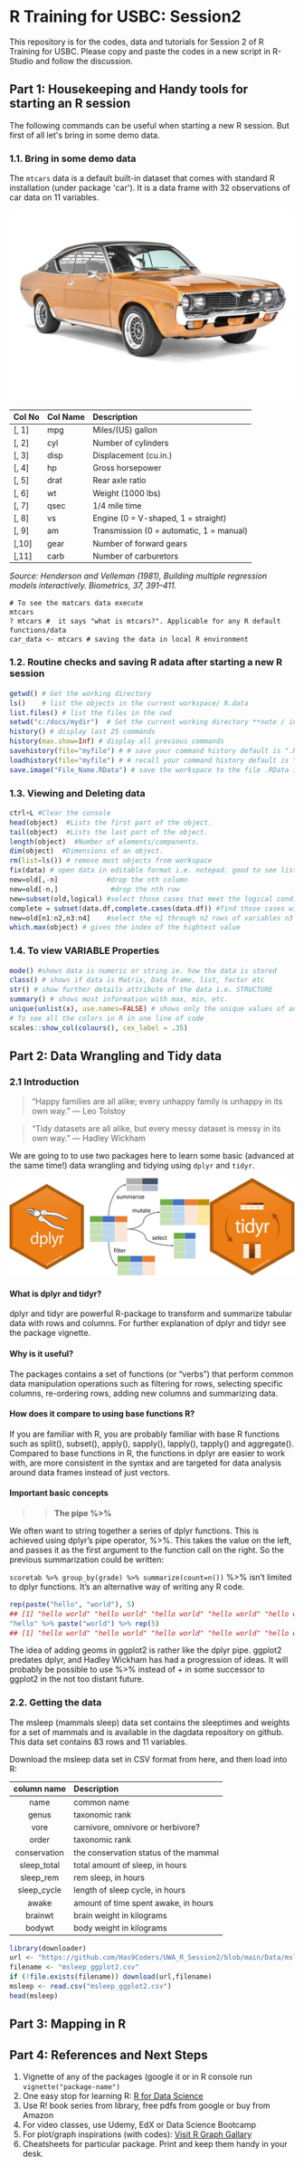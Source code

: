 # R Training for USBC: Session2
This repository is for the codes, data and tutorials for Session 2 of R Training for USBC. Please copy and paste the codes in a new script in R-Studio and follow the discussion.

## Part 1: Housekeeping and Handy tools for starting an R session
The following commands can be useful when starting a new R session. But first of all let's bring in some demo data.

### 1.1. Bring in some demo data
The `mtcars` data is a default built-in dataset that comes with standard R installation (under package 'car'). It is a data frame with 32 observations of car data on 11 variables.

![MazdaRX4](https://github.com/Has9Coders/UWA_R_Session2/blob/main/Image/MazdaRX4.jpg "MazdaRX4")

| Col No | Col Name | Description                              |
|:--------|:----------|:------------------------------------------|
| [, 1]  | mpg      | Miles/(US) gallon                        |
| [, 2]  | cyl      | Number of cylinders                      |
| [, 3]  | disp     | Displacement (cu.in.)                    |
| [, 4]  | hp       | Gross horsepower                         |
| [, 5]  | drat     | Rear axle ratio                          |
| [, 6]  | wt       | Weight (1000 lbs)                        |
| [, 7]  | qsec     | 1/4 mile time                            |
| [, 8]  | vs       | Engine (0 = V-shaped, 1 = straight)      |
| [, 9]  | am       | Transmission (0 = automatic, 1 = manual) |
| [,10]  | gear     | Number of forward gears                  |
| [,11]  | carb     | Number of carburetors                    |


*Source:
Henderson and Velleman (1981), Building multiple regression models interactively. Biometrics, 37, 391–411.*

```
# To see the matcars data execute
mtcars
? mtcars #  it says "what is mtcars?". Applicable for any R default functions/data
car_data <- mtcars # saving the data in local R environment 
```

### 1.2. Routine checks and saving R adata after starting a new R session
```R
getwd() # Get the working directory
ls()    # list the objects in the current workspace/ R.data
list.files() # list the files in the cwd
setwd("c:/docs/mydir")  # Set the current working directory **note / instead of \ in windows
history() # display last 25 commands
history(max.show=Inf) # display all previous commands
savehistory(file="myfile") # # save your command history default is ".Rhistory" 
loadhistory(file="myfile") # # recall your command history default is ".Rhistory"
save.image("File_Name.RData") # save the workspace to the file .RData in the cwd 
```
### 1.3. Viewing and Deleting data
```r
ctrl+L #Clear the console
head(object)  #Lists the first part of the object.
tail(object)  #Lists the last part of the object.
length(object)  #Number of elements/components.
dim(object)  #Dimensions of an object.
rm(list=ls()) # remove most objects from workspace
fix(data) # open data in editable format i.e. notepad. good to see list objects
new=old[,-n]            #drop the nth column
new=old[-n,]             #drop the nth row
new=subset(old,logical) #select those cases that meet the logical condition
complete = subset(data.df,complete.cases(data.df)) #find those cases with no missing values
new=old[n1:n2,n3:n4]    #select the n1 through n2 rows of variables n3 through n4)
which.max(object) # gives the index of the hightest value
```
### 1.4. To view VARIABLE Properties
```R
mode() #shows data is numeric or string ie. how tha data is stored
class() # shows if data is Matrix, Data frame, list, factor etc
str() # show further details attribute of the data i.e. STRUCTURE
summary() # shows most information with max, min, etc.
unique(unlist(x), use.names=FALSE) # shows only the unique values of an variable
# To see all the colors in R in one line of code
scales::show_col(colours(), cex_label = .35)
```

## Part 2: Data Wrangling and Tidy data
### 2.1 Introduction

>“Happy families are all alike; every unhappy family is unhappy in its own way.” –– Leo Tolstoy

>“Tidy datasets are all alike, but every messy dataset is messy in its own way.” –– Hadley Wickham

We are going to to use two packages here to learn some basic (advanced at the same time!) data wrangling and tidying using `dplyr` and `tidyr`.

![dplyr and tidyr](https://github.com/Has9Coders/UWA_R_Session2/blob/main/Image/dplyr_tidyr.jpg "dplyr and tidyr in action")

#### What is dplyr and tidyr?
dplyr and tidyr are powerful R-package to transform and summarize tabular data with rows and columns. For further explanation of dplyr and tidyr see the package vignette.

#### Why is it useful?
The packages contains a set of functions (or “verbs”) that perform common data manipulation operations such as filtering for rows, selecting specific columns, re-ordering rows, adding new columns and summarizing data.

#### How does it compare to using base functions R?
If you are familiar with R, you are probably familiar with base R functions such as split(), subset(), apply(), sapply(), lapply(), tapply() and aggregate(). Compared to base functions in R, the functions in dplyr are easier to work with, are more consistent in the syntax and are targeted for data analysis around data frames instead of just vectors.

#### Important basic concepts
>>**The pipe %>%**

We often want to string together a series of dplyr functions. This is achieved using dplyr’s pipe operator, %>%. This takes the value on the left, and passes it as the first argument to the function call on the right. So the previous summarization could be written:

`scoretab %>% group_by(grade) %>% summarize(count=n())`
%>% isn’t limited to dplyr functions. It’s an alternative way of writing any R code.

```r
rep(paste("hello", "world"), 5)
## [1] "hello world" "hello world" "hello world" "hello world" "hello world"
"hello" %>% paste("world") %>% rep(5)
## [1] "hello world" "hello world" "hello world" "hello world" "hello world"
```
The idea of adding geoms in ggplot2 is rather like the dplyr pipe. ggplot2 predates dplyr, and Hadley Wickham has had a progression of ideas. It will probably be possible to use %>% instead of + in some successor to ggplot2 in the not too distant future.

### 2.2. Getting the data

The msleep (mammals sleep) data set contains the sleeptimes and weights for a set of mammals and is available in the dagdata repository on github. This data set contains 83 rows and 11 variables.

Download the msleep data set in CSV format from here, and then load into R:

|  column name |              Description              |
|:------------:|:-------------------------------------|
| name         | common name                           |
| genus        | taxonomic rank                        |
| vore         | carnivore, omnivore or herbivore?     |
| order        | taxonomic rank                        |
| conservation | the conservation status of the mammal |
| sleep_total  | total amount of sleep, in hours       |
| sleep_rem    | rem sleep, in hours                   |
| sleep_cycle  | length of sleep cycle, in hours       |
| awake        | amount of time spent awake, in hours  |
| brainwt      | brain weight in kilograms             |
| bodywt       | body weight in kilograms              |

```r
library(downloader)
url <- "https://github.com/Has9Coders/UWA_R_Session2/blob/main/Data/msleep_ggplot2.csv"
filename <- "msleep_ggplot2.csv"
if (!file.exists(filename)) download(url,filename)
msleep <- read.csv("msleep_ggplot2.csv")
head(msleep)
```

## Part 3: Mapping in R

## Part 4: References and Next Steps

1. Vignette of any of the packages (google it or in R console run `vignette("package-name")`
2. One easy stop for learning R: [R for Data Science](https://r4ds.had.co.nz/index.html)
3. Use R! book series from library, free pdfs from google or buy from Amazon
4. For video classes, use Udemy, EdX or Data Science Bootcamp 
5. For plot/graph inspirations (with codes): [Visit R Graph Gallary](https://www.r-graph-gallery.com/)
6. Cheatsheets for particular package. Print and keep them handy in your desk.
